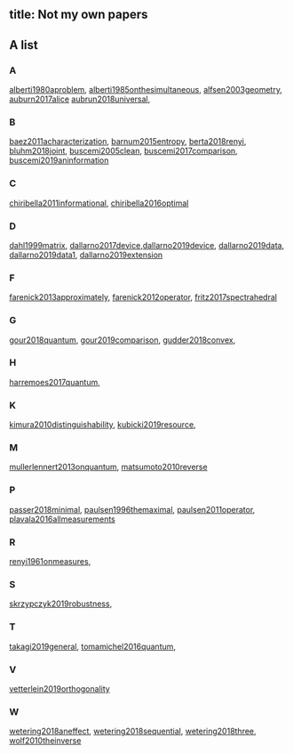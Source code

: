 title: Not my own papers
---
## A list

### A
[alberti1980aproblem](alberti1980aproblem), [alberti1985onthesimultaneous](alberti1985onthesimultaneous), [alfsen2003geometry](alfsen2003geometry), [auburn2017alice](auburn2017alice) [aubrun2018universal](aubrun2018universal), 

### B
[baez2011acharacterization](baez2011acharacterization),  [barnum2015entropy](barnum2015entropy), [berta2018renyi](berta2018renyi), [bluhm2018joint](bluhm2018joint), [buscemi2005clean](buscemi2005clean), [buscemi2017comparison](buscemi2017comparison), [buscemi2019aninformation](buscemi2019aninformation)

### C
[chiribella2011informational](chiribella2011informational), [chiribella2016optimal](chiribella2016optimal)

### D
[dahl1999matrix](dahl1999matrix), [dallarno2017device](dallarno2017device),[dallarno2019device](dallarno2019device), [dallarno2019data](dallarno2019data),
[dallarno2019data1](dallarno2019data1), [dallarno2019extension](dallarno2019extension)

### F
[farenick2013approximately](farenick2013approximately), [farenick2012operator](farenick2012operator), [fritz2017spectrahedral](fritz2017spectrahedral) 

### G

[gour2018quantum](gour2018quantum), [gour2019comparison](gour2019comparison), [gudder2018convex](gudder2018convex), 

### H

[harremoes2017quantum](harremoes2017quantum), 

### K

[kimura2010distinguishability](kimura2010distinguishability), [kubicki2019resource](kubicki2019resource), 


### M

[mullerlennert2013onquantum](mullerlennert2013onquantum), [matsumoto2010reverse](matsumoto2010reverse) 


### P

[passer2018minimal](passer2018minimal), [paulsen1996themaximal](paulsen1996themaximal), [paulsen2011operator](paulsen2011operator),
 [plavala2016allmeasurements](plavala2016allmeasurements)

### R

[renyi1961onmeasures](renyi1961onmeasures), 

### S

[skrzypczyk2019robustness](skrzypczyk2019robustness),

### T
[takagi2019general](takagi2019general), [tomamichel2016quantum](tomamichel2016quantum), 

### V
[vetterlein2019orthogonality](vetterlein2019orthogonality)

### W
[wetering2018aneffect](wetering2018aneffect), [wetering2018sequential](wetering2018sequential), [wetering2018three](wetering2018three),
[wolf2010theinverse](wolf2010theinverse)
